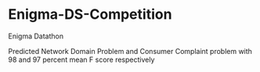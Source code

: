 # Enigma-DS-Competition
Enigma Datathon


Predicted Network Domain Problem and Consumer Complaint problem with 98 and 97 percent mean F score respectively
